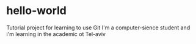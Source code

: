 # hello-world
Tutorial project for learning to use Git 
I'm a computer-sience student and i'm learning in the academic ot Tel-aviv
